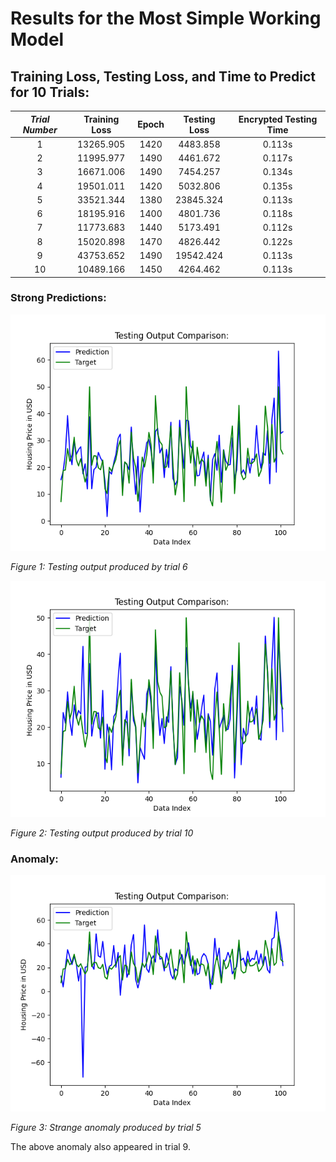 # Results for the Most Simple Working Model
## Training Loss, Testing Loss, and Time to Predict for 10 Trials:
|*Trial Number*| Training Loss  | Epoch | Testing Loss | Encrypted Testing Time |
|:-------------:|:----------------:|:-------:|:--------------:|:------------------------:|
| 1            | 13265.905 | 1420 | 4483.858 | 0.113s | 
| 2            | 11995.977 | 1490 | 4461.672 | 0.117s | 
| 3            | 16671.006 | 1490 | 7454.257 | 0.134s | 
| 4            | 19501.011 | 1420 | 5032.806 | 0.135s | 
| 5            | 33521.344 | 1380 | 23845.324 | 0.113s | 
| 6            | 18195.916 | 1400 | 4801.736 | 0.118s | 
| 7            | 11773.683 | 1440 | 5173.491 | 0.112s | 
| 8            | 15020.898 | 1470 | 4826.442 | 0.122s | 
| 9            | 43753.652 | 1490 | 19542.424 | 0.113s | 
| 10           | 10489.166 | 1450 | 4264.462 | 0.113s | 

### Strong Predictions:
![](../Testing/strong_testing_output_trial_6.png)

*Figure 1: Testing output produced by trial 6*


![](../Testing/strong_testing_output_trial_10.png)

*Figure 2: Testing output produced by trial 10*

### Anomaly:
![](../Testing/trial_5_output.png)

*Figure 3: Strange anomaly produced by trial 5*

The above anomaly also appeared in trial 9.
